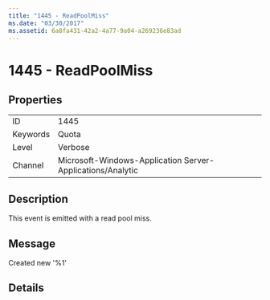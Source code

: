 ```yaml
---
title: "1445 - ReadPoolMiss"
ms.date: "03/30/2017"
ms.assetid: 6a8fa431-42a2-4a77-9a04-a269236e83ad
---
```

# 1445 - ReadPoolMiss
## Properties  


|||  
|-|-|  
|ID|1445|  
|Keywords|Quota|  
|Level|Verbose|  
|Channel|Microsoft-Windows-Application Server-Applications/Analytic|  

## Description  
 This event is emitted with a read pool miss.  

## Message  
 Created new '%1'  

## Details
